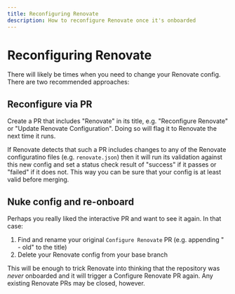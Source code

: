```yaml
---
title: Reconfiguring Renovate
description: How to reconfigure Renovate once it's onboarded
---
```


# Reconfiguring Renovate

There will likely be times when you need to change your Renovate config. There are two recommended approaches:

## Reconfigure via PR

Create a PR that includes "Renovate" in its title, e.g. "Reconfigure Renovate" or "Update Renovate Configuration". Doing so will flag it to Renovate the next time it runs.

If Renovate detects that such a PR includes changes to any of the Renovate configuratino files (e.g. `renovate.json`) then it will run its validation against this new config and set a status check result of "success" if it passes or "failed" if it does not. This way you can be sure that your config is at least valid before merging.

## Nuke config and re-onboard

Perhaps you really liked the interactive PR and want to see it again. In that case:

1.  Find and rename your original `Configure Renovate` PR (e.g. appending " - old" to the title)
2.  Delete your Renovate config from your base branch

This will be enough to trick Renovate into thinking that the repository was _never_ onboarded and it will trigger a Configure Renovate PR again. Any existing Renovate PRs may be closed, however.
